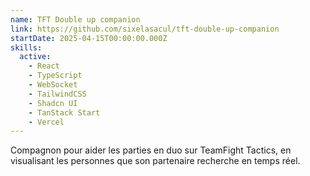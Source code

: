 ```yaml
---
name: TFT Double up companion
link: https://github.com/sixelasacul/tft-double-up-companion
startDate: 2025-04-15T00:00:00.000Z
skills:
  active:
    - React
    - TypeScript
    - WebSocket
    - TailwindCSS
    - Shadcn UI
    - TanStack Start
    - Vercel
---
```


Compagnon pour aider les parties en duo sur TeamFight Tactics, en visualisant les personnes que son partenaire recherche en temps réel.
